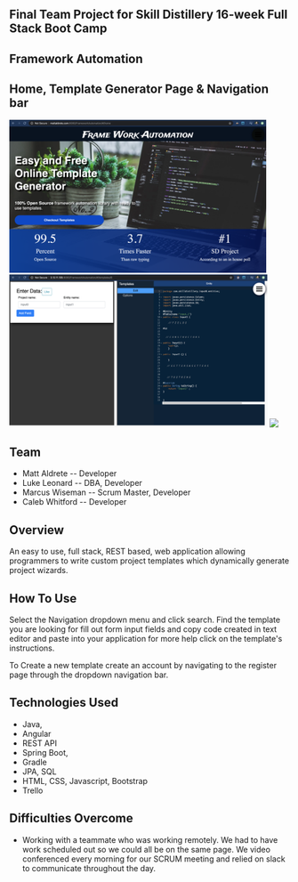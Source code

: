 ## Final Team Project for Skill Distillery 16-week Full Stack Boot Camp

## Framework Automation

## Home, Template Generator Page & Navigation bar
<img src="images/homePage.png" height="275">
<img src="images/templateGenerator.png" height="275">
<img src="images/navigationBar.png" height="275">

## Team
- Matt Aldrete -- Developer
- Luke Leonard -- DBA, Developer
- Marcus Wiseman -- Scrum Master, Developer
- Caleb Whitford -- Developer

## Overview
An  easy  to use, full stack, REST  based, web application allowing   programmers to write custom project templates which dynamically generate project wizards.

## How To Use
Select the Navigation dropdown menu and click search. Find the template you are looking for fill out form input fields and copy code  created in text editor and paste into your application for more help click on the template's instructions.

To Create a new template create an account by navigating to the register page through the dropdown navigation bar.

## Technologies Used
* Java,
* Angular
* REST API
* Spring Boot,
* Gradle
* JPA, SQL
* HTML, CSS, Javascript, Bootstrap
* Trello

## Difficulties Overcome
- Working with a teammate who was working remotely. We had to have work scheduled out so we could all be on the same page. We video conferenced every morning for our SCRUM meeting and relied on slack to communicate throughout the day.
